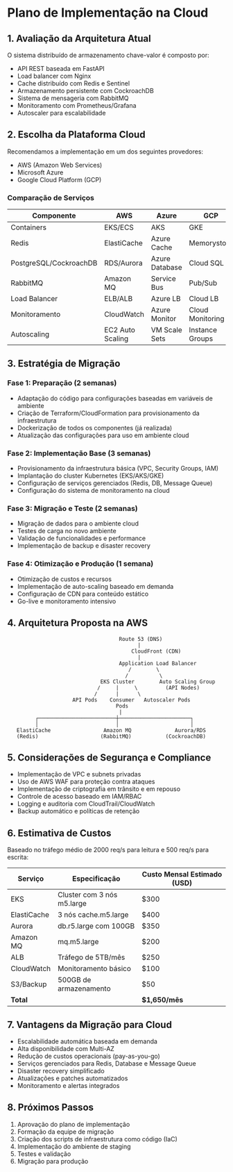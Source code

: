 # Plano de Implementação na Cloud

## 1. Avaliação da Arquitetura Atual

O sistema distribuído de armazenamento chave-valor é composto por:
- API REST baseada em FastAPI
- Load balancer com Nginx
- Cache distribuído com Redis e Sentinel
- Armazenamento persistente com CockroachDB
- Sistema de mensageria com RabbitMQ
- Monitoramento com Prometheus/Grafana
- Autoscaler para escalabilidade

## 2. Escolha da Plataforma Cloud

Recomendamos a implementação em um dos seguintes provedores:
- AWS (Amazon Web Services)
- Microsoft Azure
- Google Cloud Platform (GCP)

### Comparação de Serviços

| Componente | AWS | Azure | GCP |
|------------|-----|-------|-----|
| Containers | EKS/ECS | AKS | GKE |
| Redis | ElastiCache | Azure Cache | Memorystore |
| PostgreSQL/CockroachDB | RDS/Aurora | Azure Database | Cloud SQL |
| RabbitMQ | Amazon MQ | Service Bus | Pub/Sub |
| Load Balancer | ELB/ALB | Azure LB | Cloud LB |
| Monitoramento | CloudWatch | Azure Monitor | Cloud Monitoring |
| Autoscaling | EC2 Auto Scaling | VM Scale Sets | Instance Groups |

## 3. Estratégia de Migração

### Fase 1: Preparação (2 semanas)
- Adaptação do código para configurações baseadas em variáveis de ambiente
- Criação de Terraform/CloudFormation para provisionamento da infraestrutura
- Dockerização de todos os componentes (já realizada)
- Atualização das configurações para uso em ambiente cloud

### Fase 2: Implementação Base (3 semanas)
- Provisionamento da infraestrutura básica (VPC, Security Groups, IAM)
- Implantação do cluster Kubernetes (EKS/AKS/GKE)
- Configuração de serviços gerenciados (Redis, DB, Message Queue)
- Configuração do sistema de monitoramento na cloud

### Fase 3: Migração e Teste (2 semanas)
- Migração de dados para o ambiente cloud
- Testes de carga no novo ambiente
- Validação de funcionalidades e performance
- Implementação de backup e disaster recovery

### Fase 4: Otimização e Produção (1 semana)
- Otimização de custos e recursos
- Implementação de auto-scaling baseado em demanda
- Configuração de CDN para conteúdo estático
- Go-live e monitoramento intensivo

## 4. Arquitetura Proposta na AWS

```
                                    Route 53 (DNS)
                                          |
                                        CloudFront (CDN)
                                          |
                                    Application Load Balancer
                                       /        \
                                      /          \
                              EKS Cluster        Auto Scaling Group
                             /     |     \         (API Nodes)
                            /      |      \
                     API Pods    Consumer   Autoscaler Pods
                                   Pods
                                    |
         ┌─────────────────────────┼───────────────────────┐
         │                         │                       │
   ElastiCache                 Amazon MQ              Aurora/RDS
   (Redis)                    (RabbitMQ)           (CockroachDB)
```

## 5. Considerações de Segurança e Compliance

- Implementação de VPC e subnets privadas
- Uso de AWS WAF para proteção contra ataques
- Implementação de criptografia em trânsito e em repouso
- Controle de acesso baseado em IAM/RBAC
- Logging e auditoria com CloudTrail/CloudWatch
- Backup automático e políticas de retenção

## 6. Estimativa de Custos

Baseado no tráfego médio de 2000 req/s para leitura e 500 req/s para escrita:

| Serviço | Especificação | Custo Mensal Estimado (USD) |
|---------|---------------|-------------------|
| EKS | Cluster com 3 nós m5.large | $300 |
| ElastiCache | 3 nós cache.m5.large | $400 |
| Aurora | db.r5.large com 100GB | $350 |
| Amazon MQ | mq.m5.large | $200 |
| ALB | Tráfego de 5TB/mês | $250 |
| CloudWatch | Monitoramento básico | $100 |
| S3/Backup | 500GB de armazenamento | $50 |
| **Total** | | **$1,650/mês** |

## 7. Vantagens da Migração para Cloud

- Escalabilidade automática baseada em demanda
- Alta disponibilidade com Multi-AZ
- Redução de custos operacionais (pay-as-you-go)
- Serviços gerenciados para Redis, Database e Message Queue
- Disaster recovery simplificado
- Atualizações e patches automatizados
- Monitoramento e alertas integrados

## 8. Próximos Passos

1. Aprovação do plano de implementação
2. Formação da equipe de migração
3. Criação dos scripts de infraestrutura como código (IaC)
4. Implementação do ambiente de staging
5. Testes e validação
6. Migração para produção 